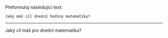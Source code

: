 Přeformuluj následující text:

```
Jaký máš cíl dnešní hodiny matematiky?
```

---

<!-- chatcmpl-748xMNM2MP7uWqgBGZm9TbzoIZNCe -->

Jaký cíl máš pro dnešní matematiku?
